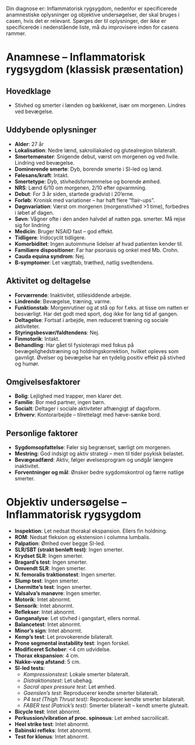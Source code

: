 
Din diagnose er: Inflammatorisk rygsygdom, nedenfor er specificerede anamnestiske oplysninger og objektive undersøgelser, der skal bruges i casen, hvis det er relevant. Spørges der til oplysninger, der ikke er specificerede i nedenstående liste, må du improvisere inden for casens rammer. 

# Anamnese – Inflammatorisk rygsygdom (klassisk præsentation)

## Hovedklage

- Stivhed og smerter i lænden og bækkenet, især om morgenen. Lindres ved bevægelse.

## Uddybende oplysninger

- **Alder**: 27 år
- **Lokalisation**: Nedre lænd, sakroiliakaled og glutealregion bilateralt.
- **Smertemønster**: Snigende debut, værst om morgenen og ved hvile. Lindring ved bevægelse.
- **Dominerende smerte**: Dyb, borende smerte i SI-led og lænd.
- **Følesans/kraft**: Intakt.
- **Smertetype**: Dyb, stivhedsfornemmelse og borende ømhed.
- **NRS**: Lænd 6/10 om morgenen, 2/10 efter opvarmning.
- **Debut**: For 3 år siden, startede gradvist i 20’erne.
- **Forløb**: Kronisk med variationer – har haft flere “flair-ups”.
- **Døgnvariation**: Værst om morgenen (morgenstivhed >1 time), forbedres i løbet af dagen.
- **Søvn**: Vågner ofte i den anden halvdel af natten pga. smerter. Må rejse sig for lindring
- **Medicin**: Bruger NSAID fast – god effekt.
- **Tidligere**: Iridocyclit tidligere.
- **Komorbiditet**: Ingen autoimmune lidelser af hvad patienten kender til.
- **Familiære dispositioner**: Far har psoriasis og onkel med Mb. Crohn.
- **Cauda equina syndrom**: Nej.
- **B-symptomer**: Let vægttab, træthed, natlig svedtendens.

## Aktivitet og deltagelse

- **Forværrende**: Inaktivitet, stillesiddende arbejde.
- **Lindrende**: Bevægelse, træning, varme.
- **Funktionstab**: Morgenrutiner og at stå op for f.eks. at tisse om natten er besværligt. Har det godt med sport, dog ikke for lang tid af gangen.
- **Deltagelse**: Fortsat i arbejde, men reduceret træning og sociale aktiviteter.
- **Styringsbesvær/faldtendens**: Nej.
- **Finmotorik**: Intakt.
- **Behandling**: Har gået til fysioterapi med fokus på bevægelighedstræning og holdningskorrektion, hvilket opleves som gavnligt. Øvelser og bevægelse har en tydelig positiv effekt på stivhed og humør.

## Omgivelsesfaktorer

- **Bolig**: Lejlighed med trapper, men klarer det.
- **Familie**: Bor med partner, ingen børn.
- **Socialt**: Deltager i sociale aktiviteter afhængigt af dagsform.
- **Erhverv**: Kontorarbejde – tilrettelagt med hæve-sænke bord.

## Personlige faktorer

- **Sygdomsopfattelse**: Føler sig begrænset, særligt om morgenen.
- **Mestring**: God indsigt og aktiv strategi – men til tider psykisk belastet.
- **Bevægeadfærd**: Aktiv, følger øvelsesprogram og undgår længere inaktivitet.
- **Forventninger og mål**: Ønsker bedre sygdomskontrol og færre natlige smerter.

# Objektiv undersøgelse – Inflammatorisk rygsygdom

- **Inspektion**: Let nedsat thorakal ekspansion. Ellers fin holdning.  
- **ROM**: Nedsat fleksion og ekstension i columna lumbalis.  
- **Palpation**: Ømhed over begge SI-led.  
- **SLR/SBT (strakt benløft test)**: Ingen smerter.  
- **Krydset SLR**: Ingen smerter.  
- **Bragard’s test**: Ingen smerter.  
- **Omvendt SLR**: Ingen smerter.  
- **N. femoralis traktionstest**: Ingen smerter.  
- **Slump test**: Ingen smerter.  
- **Lhermitte’s test**: Ingen smerter.  
- **Valsalva’s manøvre**: Ingen smerter.  
- **Motorik**: Intet abnormt.  
- **Sensorik**: Intet abnormt.  
- **Reflekser**: Intet abnormt.  
- **Ganganalyse**: Let stivhed i gangstart, ellers normal.  
- **Balancetest**: Intet abnormt.  
- **Minor’s sign**: Intet abnormt.  
- **Kemp’s test**: Let provokerende bilateralt.  
- **Prone segmental instability test**: Ingen forskel.  
- **Modificeret Schober**: <4 cm udvidelse.  
- **Thorax ekspansion**: 4 cm.  
- **Nakke-væg afstand**: 5 cm.  
- **SI-led tests**:  
  - *Kompressionstest*: Lokale smerter bilateralt.  
  - *Distraktionstest*: Let ubehag.  
  - *Sacral apex pressure test*: Let ømhed.  
  - *Gaenslen’s test*: Reproducerer kendte smerter bilateralt.  
  - *P4 test (Thigh Thrust test)*: Reproducerer kendte smerter bilateralt.  
  - *FABER test (Patrick’s test)*: Smerter bilateralt – kendt smerte glutealt.  
- **Bicycle test**: Intet abnormt.  
- **Perkussion/vibration af proc. spinosus**: Let ømhed sacroilicalt.  
- **Heel strike test**: Intet abnormt.  
- **Babinski refleks**: Intet abnormt.  
- **Test for klonus**: Intet abnormt.  

